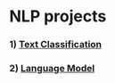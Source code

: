 # NLP projects

### 1) [Text Classification](https://github.com/dhananjayraut/NLP_projects/tree/master/Text%20Classification)

### 2) [Language Model](https://github.com/dhananjayraut/NLP_projects/tree/master/Language%20Model)